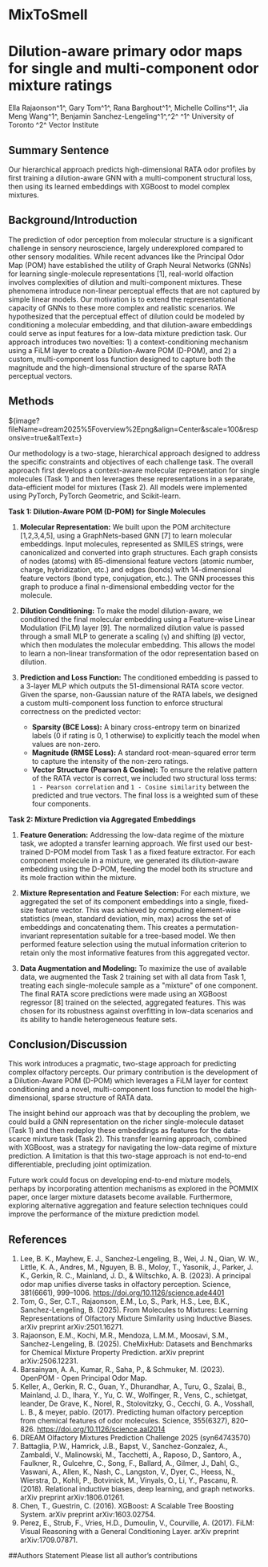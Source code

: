 # MixToSmell

# Dilution-aware primary odor maps for single and multi-component odor mixture ratings

Ella Rajaonson^1^, Gary Tom^1^, Rana Barghout^1^, Michelle Collins^1^, Jia Meng Wang^1^, Benjamin Sanchez-Lengeling^1^,^2^
^1^ University of Toronto
^2^ Vector Institute

## Summary Sentence
Our hierarchical approach predicts high-dimensional RATA odor profiles by first training a dilution-aware GNN with a multi-component structural loss, then using its learned embeddings with XGBoost to model complex mixtures.

## Background/Introduction
The prediction of odor perception from molecular structure is a significant challenge in sensory neuroscience, largely underexplored compared to other sensory modalities. While recent advances like the Principal Odor Map (POM) have established the utility of Graph Neural Networks (GNNs) for learning single-molecule representations [1], real-world olfaction involves complexities of dilution and multi-component mixtures. These phenomena introduce non-linear perceptual effects that are not captured by simple linear models.
Our motivation is to extend the representational capacity of GNNs to these more complex and realistic scenarios. We hypothesized that the perceptual effect of dilution could be modeled by conditioning a molecular embedding, and that dilution-aware embeddings could serve as input features for a low-data mixture prediction task. Our approach introduces two novelties: 1) a context-conditioning mechanism using a FiLM layer to create a Dilution-Aware POM (D-POM), and 2) a custom, multi-component loss function designed to capture both the magnitude and the high-dimensional structure of the sparse RATA perceptual vectors.

## Methods
${image?fileName=dream2025%5Foverview%2Epng&align=Center&scale=100&responsive=true&altText=}

Our methodology is a two-stage, hierarchical approach designed to address the specific constraints and objectives of each challenge task. The overall approach first develops a context-aware molecular representation for single molecules (Task 1) and then leverages these representations in a separate, data-efficient model for mixtures (Task 2). All models were implemented using PyTorch, PyTorch Geometric, and Scikit-learn.

**Task 1: Dilution-Aware POM (D-POM) for Single Molecules**

1.  **Molecular Representation:** We built upon the POM architecture [1,2,3,4,5], using a GraphNets-based GNN [7] to learn molecular embeddings. Input molecules, represented as SMILES strings, were canonicalized and converted into graph structures. Each graph consists of nodes (atoms) with 85-dimensional feature vectors (atomic number, charge, hybridization, etc.) and edges (bonds) with 14-dimensional feature vectors (bond type, conjugation, etc.). The GNN processes this graph to produce a final n-dimensional embedding vector for the molecule.

2.  **Dilution Conditioning:** To make the model dilution-aware, we conditioned the final molecular embedding using a Feature-wise Linear Modulation (FiLM) layer [9]. The normalized dilution value is passed through a small MLP to generate a scaling (`γ`) and shifting (`β`) vector, which then modulates the molecular embedding. This allows the model to learn a non-linear transformation of the odor representation based on dilution.

3.  **Prediction and Loss Function:** The conditioned embedding is passed to a 3-layer MLP which outputs the 51-dimensional RATA score vector. Given the sparse, non-Gaussian nature of the RATA labels, we designed a custom multi-component loss function to enforce structural correctness on the predicted vector:
    *   **Sparsity (BCE Loss):** A binary cross-entropy term on binarized labels (0 if rating is 0, 1 otherwise) to explicitly teach the model when values are non-zero.
    *   **Magnitude (RMSE Loss):** A standard root-mean-squared error term to capture the intensity of the non-zero ratings.
    *   **Vector Structure (Pearson & Cosine):** To ensure the relative pattern of the RATA vector is correct, we included two structural loss terms: `1 - Pearson correlation` and `1 - Cosine similarity` between the predicted and true vectors.
 The final loss is a weighted sum of these four components.

**Task 2: Mixture Prediction via Aggregated Embeddings**

1.  **Feature Generation:** Addressing the low-data regime of the mixture task, we adopted a transfer learning approach. We first used our best-trained D-POM model from Task 1 as a fixed feature extractor. For each component molecule in a mixture, we generated its dilution-aware embedding using the D-POM, feeding the model both its structure and its mole fraction within the mixture.

2.  **Mixture Representation and Feature Selection:** For each mixture, we aggregated the set of its component embeddings into a single, fixed-size feature vector. This was achieved by computing element-wise statistics (mean, standard deviation, min, max) across the set of embeddings and concatenating them. This creates a permutation-invariant representation suitable for a tree-based model. We then performed feature selection using the mutual information criterion to retain only the most informative features from this aggregated vector.

3.  **Data Augmentation and Modeling:** To maximize the use of available data, we augmented the Task 2 training set with all data from Task 1, treating each single-molecule sample as a "mixture" of one component. The final RATA score predictions were made using an XGBoost regressor [8] trained on the selected, aggregated features. This was chosen for its robustness against overfitting in low-data scenarios and its ability to handle heterogeneous feature sets.


## Conclusion/Discussion

This work introduces a pragmatic, two-stage approach for predicting complex olfactory percepts. Our primary contribution is the development of a Dilution-Aware POM (D-POM) which leverages a FiLM layer for context conditioning and a novel, multi-component loss function to model the high-dimensional, sparse structure of RATA data.

The insight behind our approach was that by decoupling the problem, we could build a GNN representation on the richer single-molecule dataset (Task 1) and then redeploy these embeddings as features for the data-scarce mixture task (Task 2). This transfer learning approach, combined with XGBoost, was a strategy for navigating the low-data regime of mixture prediction. A limitation is that this two-stage approach is not end-to-end differentiable, precluding joint optimization.

Future work could focus on developing end-to-end mixture models, perhaps by incorporating attention mechanisms as explored in the POMMIX paper, once larger mixture datasets become available. Furthermore, exploring alternative aggregation and feature selection techniques could improve the performance of the mixture prediction model.

## References

1. Lee, B. K., Mayhew, E. J., Sanchez-Lengeling, B., Wei, J. N., Qian, W. W., Little, K. A., Andres, M., Nguyen, B. B., Moloy, T., Yasonik, J., Parker, J. K., Gerkin, R. C., Mainland, J. D., & Wiltschko, A. B. (2023). A principal odor map unifies diverse tasks in olfactory perception. Science, 381(6661), 999–1006. https://doi.org/10.1126/science.ade4401
2. Tom, G., Ser, C.T., Rajaonson, E.M., Lo, S., Park, H.S., Lee, B.K., Sanchez-Lengeling, B. (2025). From Molecules to Mixtures: Learning Representations of Olfactory Mixture Similarity using Inductive Biases. arXiv preprint arXiv:2501.16271.
3. Rajaonson, E.M., Kochi, M.R., Mendoza, L.M.M., Moosavi, S.M., Sanchez-Lengeling, B. (2025). CheMixHub: Datasets and Benchmarks for Chemical Mixture Property Prediction. arXiv preprint arXiv:2506.12231.
4. Barsainyan, A. A., Kumar, R., Saha, P., & Schmuker, M. (2023). OpenPOM - Open Principal Odor Map.
5. Keller, A., Gerkin, R. C., Guan, Y., Dhurandhar, A., Turu, G., Szalai, B., Mainland, J. D., Ihara, Y., Yu, C. W., Wolfinger, R., Vens, C., schietgat, leander, De Grave, K., Norel, R., Stolovitzky, G., Cecchi, G. A., Vosshall, L. B., & meyer, pablo. (2017). Predicting human olfactory perception from chemical features of odor molecules. Science, 355(6327), 820–826. https://doi.org/10.1126/science.aal2014
6. DREAM Olfactory Mixtures Prediction Challenge 2025 (syn64743570)
7. Battaglia, P.W., Hamrick, J.B., Bapst, V., Sanchez-Gonzalez, A., Zambaldi, V., Malinowski, M., Tacchetti, A., Raposo, D., Santoro, A., Faulkner, R., Gulcehre, C., Song, F., Ballard, A., Gilmer, J., Dahl, G., Vaswani, A., Allen, K., Nash, C., Langston, V., Dyer, C., Heess, N., Wierstra, D., Kohli, P., Botvinick, M., Vinyals, O., Li, Y., Pascanu, R. (2018). Relational inductive biases, deep learning, and graph networks. arXiv preprint arXiv:1806.01261.
8. Chen, T., Guestrin, C. (2016). XGBoost: A Scalable Tree Boosting System. arXiv preprint arXiv:1603.02754.
9. Perez, E., Strub, F., Vries, H.D., Dumoulin, V., Courville, A. (2017). FiLM: Visual Reasoning with a General Conditioning Layer. arXiv preprint arXiv:1709.07871.

##Authors Statement
Please list all author’s contributions

